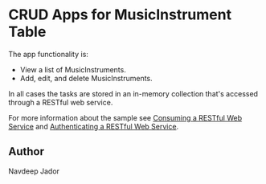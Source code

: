 CRUD Apps for MusicInstrument Table
========
The app functionality is:

- View a list of MusicInstruments.
- Add, edit, and delete MusicInstruments.

In all cases the tasks are stored in an in-memory collection that's accessed through a RESTful web service.

For more information about the sample see [Consuming a RESTful Web Service](http://developer.xamarin.com/guides/cross-platform/xamarin-forms/web-services/consuming/rest/) and [Authenticating a RESTful Web Service](http://developer.xamarin.com/guides/cross-platform/xamarin-forms/web-services/authentication/rest/).

Author
------

Navdeep Jador
